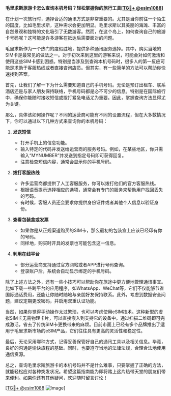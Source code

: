 **毛里求斯旅游卡怎么查询本机号码？轻松掌握你的旅行工具[[TG💪+ @esim1088](https://t.me/s/esim1088)]**

在计划一次旅行时，选择合适的通讯方式是非常重要的。尤其是当你前往一个陌生的国度，比如毛里求斯，这种需求会更加明显。毛里求斯以其美丽的海滩、丰富的自然景观和独特的文化吸引了无数游客。然而，在这个岛上，如何查询自己的旅游卡号码呢？这可能是许多游客在抵达后需要面对的问题。

毛里求斯作为一个热门的度假胜地，提供多种通讯服务选择。其中，购买当地的SIM卡是最常见的做法之一。对于初次来到这里的游客来说，可能会对如何激活和使用这些SIM卡感到困惑。特别是当涉及到查询本机号码时，很多人的第一反应可能是求助于客服热线或者直接咨询店员。但其实，有一些简单的方法可以帮助你快速找到答案。

首先，让我们了解一下为什么需要知道自己的手机号码。无论是预订出租车、联系酒店还是与家人朋友保持联络，手机号码都是必不可少的信息。特别是在国际旅行中，确保你能随时接收短信或拨打紧急电话尤为重要。因此，掌握查询方法显得尤为关键。

那么，具体该如何操作呢？不同的运营商可能有不同的设置流程，但在大多数情况下，你可以通过以下几种方式来查询你的本机号码：

1. **发送短信**
   - 打开手机上的信息功能。
   - 输入特定的代码并发送给运营商的服务号码。例如，在某些地区，你只需输入“MYNUMBER”并发送到指定号码即可获得回复。
   - 注意检查短信内容，通常会显示你的手机号码。

2. **拨打客服热线**
   - 许多运营商都提供了人工客服服务，你可以拨打他们的官方客服热线。
   - 根据语音提示选择相应的选项，通常会有专门的服务来帮助用户找回丢失的号码。
   - 有时候，客服人员还会要求你提供身份证件或者其他个人信息以验证身份。

3. **查看包装盒或发票**
   - 如果你是从正规渠道购买的SIM卡，那么最初的包装盒上应该已经印有你的号码。
   - 同样地，购买时开具的发票也可能包含这一信息。

4. **利用在线平台**
   - 部分运营商支持通过官方网站或者APP进行号码查询。
   - 登录账户后，系统会自动显示绑定的手机号码。

除了上述方法之外，还有一些小技巧可以帮助你在旅途中更方便地管理通讯事宜。比如下载一些跨平台的应用程序，如WhatsApp、WeChat等，它们不仅能够节省国际通话费用，还能让你随时随地与亲朋好友保持联系。此外，考虑到数据安全问题，建议定期更改密码，并启用双重认证功能。

当然，如果你觉得手动操作太过繁琐，也可以考虑使用eSIM技术。这种新型的虚拟SIM卡无需物理卡片，可以直接嵌入到支持它的设备中。通过扫描二维码即可完成激活，省去了传统SIM卡更换带来的麻烦。目前市面上已经有多个品牌推出了适用于毛里求斯市场的eSIM产品，它们往往具有更高的灵活性和稳定性。

最后，无论采用哪种方式，记得妥善保管好自己的通讯工具以及相关信息。毕竟，良好的沟通是愉快旅程的基础。同时，也要遵守当地的法律法规，合理合法地使用通信资源。

总之，查询毛里求斯旅游卡的本机号码并不是什么难事，只要掌握了正确的方法，就能轻松应对各种突发状况。希望这篇指南能为即将踏上这片热带天堂的朋友们带来便利。如果你还有其他疑问，欢迎随时留言讨论！

[[TG💪+ @esim1088](https://t.me/s/esim1088) ![Image](https://i.postimg.cc/4NQfJmqS/Snipaste-2025-05-13-00-14-12.png)]